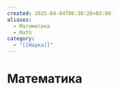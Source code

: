 ```yaml
---
created: 2025-04-04T06:30:26+03:00
aliases:
  - Математика
  - Math
category:
  - "[[Наука]]"
---
```


# Математика

